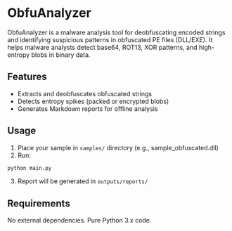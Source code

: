 # ObfuAnalyzer

ObfuAnalyzer is a malware analysis tool for deobfuscating encoded strings and identifying suspicious patterns in obfuscated PE files (DLL/EXE). It helps malware analysts detect base64, ROT13, XOR patterns, and high-entropy blobs in binary data.

## Features
- Extracts and deobfuscates obfuscated strings
- Detects entropy spikes (packed or encrypted blobs)
- Generates Markdown reports for offline analysis

## Usage
1. Place your sample in `samples/` directory (e.g., sample_obfuscated.dll)
2. Run:

```bash
python main.py
```

3. Report will be generated in `outputs/reports/`

## Requirements
No external dependencies. Pure Python 3.x code.